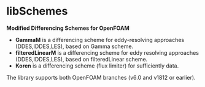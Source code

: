 # libSchemes

**Modified Differencing Schemes for OpenFOAM**

- **GammaM** is a differencing scheme for eddy-resolving approaches (DDES,IDDES,LES), based on Gamma scheme.
- **filteredLinearM** is a differencing scheme for eddy resolving approaches (DDES,IDDES,LES), based on filteredLinear scheme.
- **Koren** is a differencing scheme (flux limiter) for sufficiently data.

The library supports both OpenFOAM branches (v6.0 and v1812 or earlier).
